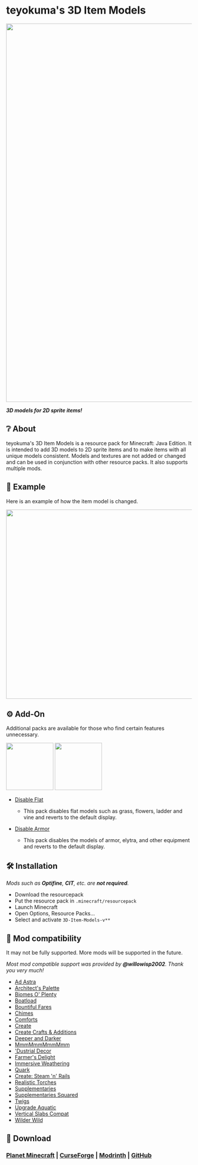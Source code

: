 # teyokuma's 3D Item Models

<img src="https://github.com/user-attachments/assets/9528d2d7-49f3-4adb-9d5d-13a91917146f" width="1024">

***3D models for 2D sprite items!***

## **❔ About**

teyokuma's 3D Item Models is a resource pack for Minecraft: Java Edition. It is intended to add 3D models to 2D sprite items and to make items with all unique models consistent. Models and textures are not added or changed and can be used in conjunction with other resource packs. It also supports multiple mods.

## **📸 Example**

Here is an example of how the item model is changed.

<img src="https://github.com/user-attachments/assets/04386540-6639-4dad-a839-62fbf4ff8a0b" width="512">

## **⚙️ Add-On**

Additional packs are available for those who find certain features unnecessary.

<a href="https://github.com/teyokuma/3D-Item-Models-Addon-Disable-Flat"><img src="https://github.com/user-attachments/assets/80b6248d-f96b-41e8-a875-0039eb537686" width="128"></a> <a href="https://github.com/teyokuma/3D-Item-Models-Addon-Disable-Armor"><img src="https://github.com/user-attachments/assets/6c15f271-da08-4ce0-94c2-1eb0b7f78601" width="128"></a>

- [Disable Flat](https://github.com/teyokuma/3D-Item-Models-Addon-Disable-Flat)

  - This pack disables flat models such as grass, flowers, ladder and vine and reverts to the default display.
- [Disable Armor](https://github.com/teyokuma/3D-Item-Models-Addon-Disable-Armor)

  - This pack disables the models of armor, elytra, and other equipment and reverts to the default display.

## **🛠️ Installation**

*Mods such as **Optifine**, **CIT**, etc. are **not required**.*

- Download the resourcepack
- Put the resource pack in `.minecraft/resourcepack`
- Launch Minecraft
- Open Options, Resource Packs…
- Select and activate `3D-Item-Models-v**`

## **🧩 Mod compatibility**

It may not be fully supported. More mods will be supported in the future.

*Most mod compatible support was provided by **@willowisp2002**. Thank you very much!*

- [Ad Astra](https://modrinth.com/mod/ad-astra)
- [Architect&#39;s Palette](https://modrinth.com/mod/architects-palette)
- [Biomes O&#39; Plenty](https://modrinth.com/mod/biomes-o-plenty)
- [Boatload](https://modrinth.com/mod/boatload)
- [Bountiful Fares](https://modrinth.com/mod/bountiful-fares)
- [Chimes](https://www.curseforge.com/minecraft/mc-mods/chimes)
- [Comforts](https://modrinth.com/mod/comforts/)
- [Create](https://modrinth.com/mod/create)
- [Create Crafts &amp; Additions](https://modrinth.com/mod/createaddition)
- [Deeper and Darker](https://modrinth.com/mod/deeperdarker)
- [MmmMmmMmmMmm](https://modrinth.com/mod/mmmmmmmmmmmm)
- [&#39;Dustrial Decor](https://www.curseforge.com/minecraft/mc-mods/dustrial-decor)
- [Farmer&#39;s Delight](https://modrinth.com/mod/farmers-delight)
- [Immersive Weathering](https://modrinth.com/mod/immersive-weathering)
- [Quark](https://modrinth.com/mod/quark)
- [Create: Steam &#39;n&#39; Rails](https://modrinth.com/mod/create-steam-n-rails)
- [Realistic Torches](https://modrinth.com/mod/realistic-torches)
- [Supplementaries](https://modrinth.com/mod/supplementaries)
- [Supplementaries Squared](https://modrinth.com/mod/supplementaries-squared)
- [Twigs](https://modrinth.com/mod/twigs)
- [Upgrade Aquatic](https://modrinth.com/mod/upgrade-aquatic)
- [Vertical Slabs Compat](https://modrinth.com/mod/vertical-slabs-compat)
- [Wilder Wild](https://modrinth.com/mod/wilder-wild)

## **🌟 Download**

### [Planet Minecraft](https://www.planetminecraft.com/texture-pack/the-3d-item-models/) | [CurseForge](https://www.curseforge.com/minecraft/texture-packs/teyokuma-3d-item-models) | [Modrinth](link) | [GitHub](https://github.com/teyokuma/3D-Item-Models)
